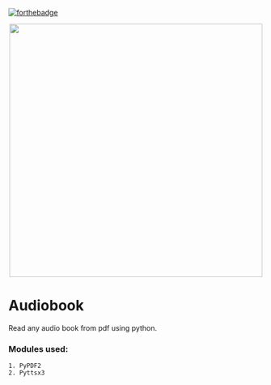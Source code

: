 [![forthebadge](https://forthebadge.com/images/badges/made-with-python.svg)](https://forthebadge.com)  

<div align="center">
<img src="https://snipboard.io/xlYoah.jpg" height=500 width="500">
</div>

# Audiobook

Read any audio book from pdf using python.  
### Modules used:
    1. PyPDF2
    2. Pyttsx3
